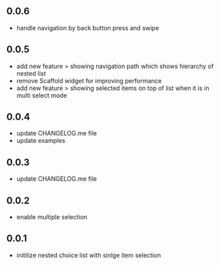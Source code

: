 ## 0.0.6

* handle navigation by back button press and swipe

## 0.0.5

* add new feature > showing navigation path which shows hierarchy of nested list 
* remove Scaffold widget for improving performance
* add new feature > showing selected items on top of list when it is in multi select mode

## 0.0.4

* update CHANGELOG.me file
* update examples

## 0.0.3

* update CHANGELOG.me file

## 0.0.2

* enable multiple selection

## 0.0.1

* initilize nested choice list with sinlge item selection
